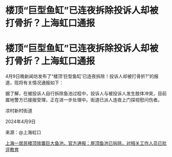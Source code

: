 # 楼顶“巨型鱼缸”已连夜拆除投诉人却被打骨折？上海虹口通报

# 楼顶“巨型鱼缸”已连夜拆除投诉人却被打骨折？上海虹口通报

4月9日晚新闻坊发布了“楼顶‘巨型鱼缸’已连夜拆除！投诉人却被打骨折?”的报道，现将有关情况通报如下：

据了解，在被投诉人自行拆除鱼池过程中，投诉人与被投诉人发生肢体冲突，目前属地警方已接报受理，正在进一步处理中。街道已派人连夜上门探视慰问伤者。

凉村新村街道

2024年4月9日

来源：@上海虹口

[上海一居民楼顶放置巨大鱼池，官方通报：屋顶鱼池已拆除，对相关工作人员已批评教育](https://news.qq.com/rain/a/20240409A05UHC00)

